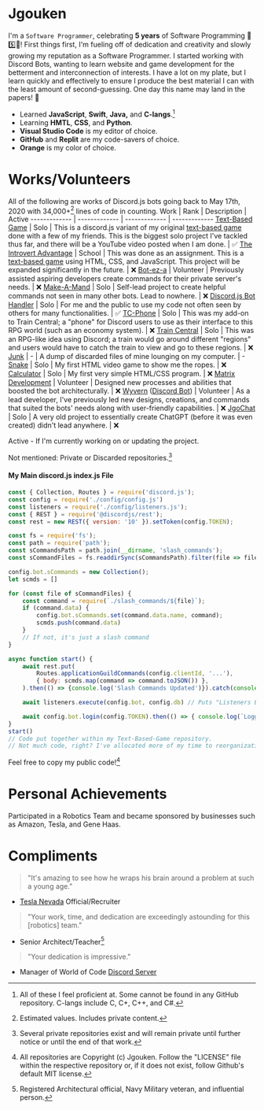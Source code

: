 # Jgouken
I'm a `Software Programmer`, celebrating **5 years** of Software Programming 🎉5️⃣🎉!
First things first, I'm fueling off of dedication and creativity and slowly growing my reputation as a Software Programmer. I started working with Discord Bots, wanting to learn website and game development for the betterment and interconnection of interests. I have a lot on my plate, but I learn quickly and effectively to ensure I produce the best material I can with the least amount of second-guessing. One day this name may land in the papers! 📰

- Learned **JavaScript**, **Swift**, **Java,** and **C-langs**.[^4]
- Learning **HMTL**, **CSS**, and **Python**.
- **Visual Studio Code** is my editor of choice.
- **GitHub** and **Replit** are my code-savers of choice.
- **Orange** is my color of choice.

# Works/Volunteers
All of the following are works of Discord.js bots going back to May 17th, 2020 with 34,000+[^1] lines of code in counting.
Work  | Rank | Description | Active
------------- | ------------- | ------------- | -------------
[Text-Based Game](https://github.com/jgouken/text-based-game) | Solo | This is a discord.js variant of my original [text-based game](https://github.com/jgouken/the-introvert-advantage) done with a few of my friends. This is the biggest solo project I've tackled thus far, and there will be a YouTube video posted when I am done. | ✅
[The Introvert Advantage](https://github.com/jgouken/the-introvert-advantage) | School | This was done as an assignment. This is a [text-based game](https://the-introvert-advantage.jgouken.repl.co/) using HTML, CSS, and JavaScript. This project will be expanded significantly in the future. | ❌
[Bot-ez-a](https://github.com/Jgouken/BOT-ez-a) | Volunteer | Previously assisted aspiring developers create commands for their private server's needs. | ❌
[Make-A-Mand](https://github.com/Jgouken/MakeAMand) | Solo | Self-lead project to create helpful commands not seen in many other bots. Lead to nowhere. | ❌
[Discord.js Bot Handler](https://github.com/Jgouken/Discord.js-Basic-Bot-Handler) | Solo | For me and the public to use my code not often seen by others for many functionalities. | ✅
[TC-Phone](https://github.com/Jgouken/TC-Phone) | Solo | This was my add-on to Train Central; a "phone" for Discord users to use as their interface to this RPG world (such as an economy system). | ❌
[Train Central](https://github.com/Jgouken/Train-Central) | Solo | This was an RPG-like idea using Discord; a train would go around different "regions" and users would have to catch the train to view and go to these regions. | ❌
[Junk](https://github.com/Jgouken/Junk) | - | A dump of discarded files of mine lounging on my computer. | -
[Snake](https://github.com/Jgouken/snake) | Solo | My first HTML video game to show me the ropes. | ❌
[Calculator](https://github.com/Jgouken/calculator) | Solo | My first very simple HTML/CSS program. | ❌
[Matrix Development](https://github.com/MatrixDevelopment-GH) | Volunteer | Designed new processes and abilities that boosted the bot architecturally. | ❌
[Wyvern](https://wyvern.host/) ([Discord Bot](https://discordbotlist.com/bots/wyvern)) | Volunteer | As a lead developer, I've previously led new designs, creations, and commands that suited the bots' needs along with user-friendly capabilities. | ❌
[JgoChat](https://github.com/Jgouken/JgoChat) | Solo | A very old project to essentially create ChatGPT (before it was even created) didn't lead anywhere. | ❌

Active - If I'm currently working on or updating the project.

Not mentioned: Private or Discarded repositories.[^2]

#### My Main discord.js index.js File

```javascript
const { Collection, Routes } = require('discord.js');
const config = require('./config/config.js')
const listeners = require('./config/listeners.js');
const { REST } = require('@discordjs/rest');
const rest = new REST({ version: '10' }).setToken(config.TOKEN);

const fs = require('fs');
const path = require('path');
const sCommandsPath = path.join(__dirname, 'slash_commands');
const sCommandFiles = fs.readdirSync(sCommandsPath).filter(file => file.endsWith('.js'));

config.bot.sCommands = new Collection();
let scmds = []

for (const file of sCommandFiles) {
	const command = require(`./slash_commands/${file}`);
	if (command.data) {
		config.bot.sCommands.set(command.data.name, command);
		scmds.push(command.data)
	}
	// If not, it's just a slash command
}

async function start() {
	await rest.put(
		Routes.applicationGuildCommands(config.clientId, '...'),
		{ body: scmds.map(command => command.toJSON()) },
	).then(() => {console.log('Slash Commands Updated')}).catch(console.error);

	await listeners.execute(config.bot, config.db) // Puts "Listeners Executed" in the console

	await config.bot.login(config.TOKEN).then(() => { console.log(`Logged In`) })
}
start()
// Code put together within my Text-Based-Game repository.
// Not much code, right? I've allocated more of my time to reorganization, just so that I know exactly where what happens.
```
Feel free to copy my public code![^3]

# Personal Achievements
Participated in a Robotics Team and became sponsored by businesses such as Amazon, Tesla, and Gene Haas.

# Compliments

> "It's amazing to see how he wraps his brain around a problem at such a young age."
- [Tesla Nevada](https://www.tesla.com/gigafactory) Official/Recruiter
> "Your work, time, and dedication are exceedingly astounding for this [robotics] team."
- Senior Architect/Teacher[^5]
> "Your dedication is impressive."
- Manager of World of Code [Discord Server](http://discord.gg/program)

[^1]: Estimated values. Includes private content.
[^2]: Several private repositories exist and will remain private until further notice or until the end of that work.
[^3]: All repositories are Copyright (c) Jgouken. Follow the "LICENSE" file within the respective repository or, if it does not exist, follow Github's default MIT license.
[^4]: All of these I feel proficient at. Some cannot be found in any GitHub repository. C-langs include C, C+, C++, and C#.
[^5]: Registered Architectural official, Navy Military veteran, and influential person.
